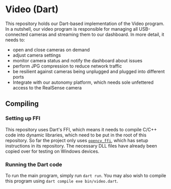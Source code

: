 # Video (Dart)

This repository holds our Dart-based implementation of the Video program. In a nutshell, our video program is responsible for managing all USB-connected cameras and streaming them to our dashboard. In more detail, it needs to: 

- open and close cameras on demand
- adjust camera settings
- monitor camera status and notify the dashboard about issues
- perform JPG compression to reduce network traffic
- be resilient against cameras being unplugged and plugged into different ports
- Integrate with our autonomy platform, which needs sole unfettered access to the RealSense camera

## Compiling

### Setting up FFI

This repository uses Dart's FFI, which means it needs to compile C/C++ code into dynamic libraries, which need to be put in the root of this repository. So far the project only uses [`opencv_ffi`](https://github.com/BinghamtonRover/OpenCV-FFI), which has setup instructions in its repository. The necessary DLL files have already been copied over for testing on Windows devices.

### Running the Dart code

To run the main program, simply run `dart run`. You may also wish to compile this program using `dart compile exe bin/video.dart`.
